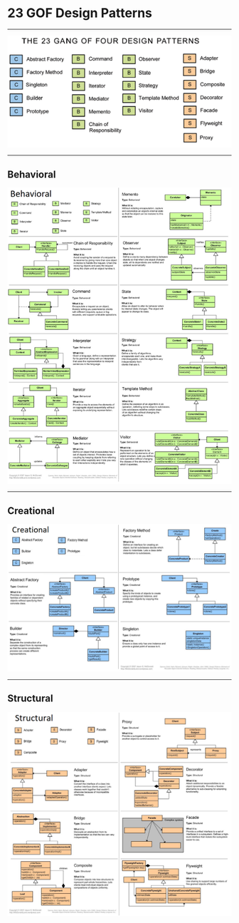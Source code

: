 # 23 GOF Design Patterns
---
![](./23gof.png)

---
## Behavioral
![](./behavioral.png)

---

## Creational
![](./creational.png)

---

## Structural
![](./structural.png)